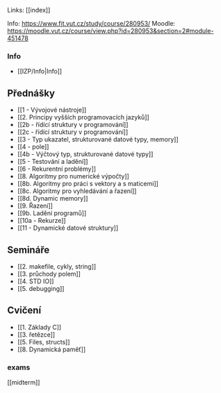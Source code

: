 Links: [[index]]

Info: https://www.fit.vut.cz/study/course/280953/
Moodle: https://moodle.vut.cz/course/view.php?id=280953&section=2#module-451478
### Info
- [[IZP/Info|Info]]

## Přednášky
- [[1 - Vývojové nástroje]]
- [[2. Principy vyšších programovacích jazyků]]
- [[2b - řídící struktury v programování]]
- [[2c - řídící struktury v programování]]
- [[3 - Typ ukazatel, strukturované datové typy, memory]]
- [[4 - pole]]
- [[4b - Výčtový typ, strukturované datové typy]]
- [[5 - Testování a ladění]]
- [[6 - Rekurentní problémy]]
- [[8. Algoritmy pro numerické výpočty]]
- [[8b. Algoritmy pro práci s vektory a s maticemi]]
- [[8c. Algoritmy pro vyhledávání a řazení]]
- [[8d. Dynamic memory]]
- [[9. Řazení]]
- [[9b. Ladění programů]]
- [[10a - Rekurze]]
- [[11 - Dynamické datové struktury]]
## Semináře
- [[2. makefile, cykly, string]]
- [[3. průchody polem]]
- [[4. STD IO]]
- [[5. debugging]]

## Cvičení
- [[1. Základy C]]
- [[3. řetězce]]
- [[5. Files, structs]]
- [[8. Dynamická paměť]]
### exams
[[midterm]]